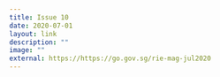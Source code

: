 ```yaml
---
title: Issue 10
date: 2020-07-01
layout: link
description: ""
image: ""
external: https://https://go.gov.sg/rie-mag-jul2020
---
```

